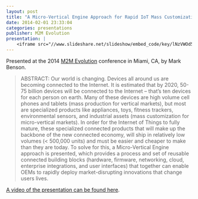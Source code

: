```yaml
---
layout: post
title: "A Micro-Vertical Engine Approach for Rapid IoT Mass Customization"
date: 2014-02-01 23:33:04
categories: presentations
publisher: M2M Evolution
presentation: |
    <iframe src="//www.slideshare.net/slideshow/embed_code/key/lNzVWOd5IRjmGv" width="595" height="485" frameborder="0" marginwidth="0" marginheight="0" scrolling="no" style="border:1px solid #CCC; border-width:1px; margin-bottom:5px; max-width: 100%;" allowfullscreen> </iframe> <div style="margin-bottom:5px"> <strong> <a href="//www.slideshare.net/MarkBenson5/a-microvertical-engine-approach-for-rapid-iot-mass-customization-70402948" title="A Micro-Vertical Engine Approach for Rapid IoT Mass Customization" target="_blank">A Micro-Vertical Engine Approach for Rapid IoT Mass Customization</a> </strong> from <strong><a target="_blank" href="//www.slideshare.net/MarkBenson5">Mark Benson</a></strong> </div>
---
```


Presented at the 2014 [M2M Evolution](http://www.iotevolutionexpo.com/) conference in Miami, CA, by Mark Benson.

> ABSTRACT: Our world is changing. Devices all around us are becoming connected to the Internet. It is estimated that by 2020, 50-75 billion devices will be connected to the Internet – that’s ten devices for each person on earth. Many of these devices are high volume cell phones and tablets (mass production for vertical markets), but most are specialized products like appliances, toys, fitness trackers, environmental sensors, and industrial assets (mass customization for micro-vertical markets). In order for the Internet of Things to fully mature, these specialized connected products that will make up the backbone of the new connected economy, will ship in relatively low volumes (< 500,000 units) and must be easier and cheaper to make than they are today. To solve for this, a Micro-Vertical Engine approach is presented, which provides a process and set of reusable connected building blocks (hardware, firmware, networking, cloud, enterprise integrations, and user interfaces) that together can enable OEMs to rapidly deploy market-disrupting innovations that change users lives.

[A video of the presentation can be found here](http://www.tmcnet.com/tmc/videos/default.aspx?vid=9843).

